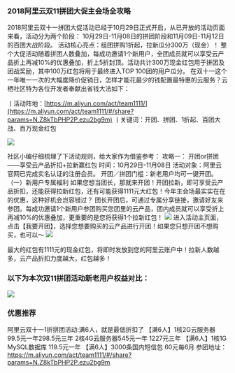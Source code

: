 ### 2018阿里云双11拼团大促主会场全攻略
2018阿里云双十一拼团大促活动已经于10月29日正式开启，从已开放的活动页面来看，活动分为两个阶段： 10月29日-11月08日的拼团阶段和11月09日-11月12日的百团大战阶段。
活动核心亮点：组团拼购1折起，拉新瓜分300万（现金）！
整个大促活动随着拼团人数叠加，每成功邀请1个新用户，全团成员就可以享受云产品折上再减10%的优惠叠加，折上5折封顶。活动共计300万现金红包用于拼团及团战奖励，其中100万红包将用于最终进入TOP 100团的用户瓜分。
在双十一这个一年唯一一次的大幅度降价促销日，怎样才能花最少的钱配置最特惠的云服务？云栖社区特为各位开发者奉献出省钱大法如下：

丨活动阵地：[https://m.aliyun.com/act/team1111/](https://m.aliyun.com/act/team1111/#/share?params=N.Z8kTbPHP2P.ezu2bg9m)
丨关键词：开团、拼团、1折起、百团大战、百万现金红包

![](https://yqfile.alicdn.com/e8b8d639e79d8a7dd4192ba2c14d684a024e9dfe.png)

社区小编仔细梳理了下活动规则，给大家作为借鉴参考：
攻略一： 开团or拼团——享受云产品折扣+拉新赢红包
时间：10月29日-11月08日
活动对象：阿里云官网已完成实名认证的注册会员。
开团／拼团门槛：新老用户均可一键开团。
（一）新用户专属福利
如果您想当团长，那就来开团！开团拉新，即可享受云产品折扣，还能获得拉新红包，还有可能获得1111元大红包！今年主会场最实实在在的优惠，这种好机会岂容错过？
团长开团后，可通过专属分享链接，邀请好友来参团。每成功邀请1个新用户参团购买您团里的云产品，团内成员就可以享受折上再减10%的优惠叠加，更重要的是您将获得1个拉新红包！ 
![](https://yqfile.alicdn.com/de98105dfaa8cd9101f942f1ecddbf4ebe8b9d3a.png)
进入活动主页面，点击【我要开团】，选择您想要购买的云产品进行开团！如果您只想开团不想购买，也可以～
![](https://yqfile.alicdn.com/684c4412f179f4456c8885fb359fe304127d24d7.png)

最大的红包有1111元的现金红包，将即时发放到您的阿里云账户中！拉新人数越多，云产品折扣力度越大，红包越多！

### 以下为本次双11拼团活动新老用户权益对比：
![](https://yqfile.alicdn.com/3db9ef9eb582e69d3547d65c2107e1675cd00e5a.png)

### 优惠推荐
阿里云双十一1折拼团活动:满6人，就是最低折扣了
【满6人】1核2G云服务器99.5元一年298.5元三年 2核4G云服务器545元一年 1227元三年
【满6人】1核1G MySQL数据库 119.5元一年
【满6人】3000条国内短信包 60元每6月
参团地址： https://m.aliyun.com/act/team1111/#/share?params=N.Z8kTbPHP2P.ezu2bg9m

